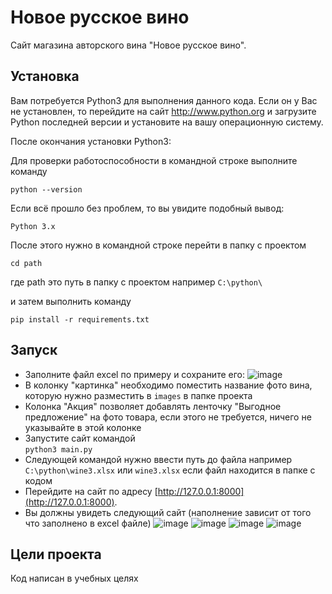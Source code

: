 # Новое русское вино

Сайт магазина авторского вина "Новое русское вино".

## Установка

Вам потребуется Python3 для выполнения данного кода. Если он у Вас не установлен, то перейдите на сайт http://www.python.org и загрузите Python последней версии и установите на вашу операционную систему.

После окончания установки Python3:

Для проверки работоспособности в командной строке выполните команду

```python --version```<br>

Если всё прошло без проблем, то вы увидите подобный вывод:

```Python 3.x```

После этого нужно в командной строкe перейти в папку с проектом 

```cd path```

где path это путь в папку с проектом например `C:\python\`

и затем выполнить команду <br>

```pip install -r requirements.txt```

## Запуск

- Заполните файл excel по примеру и сохраните его:
![image](https://user-images.githubusercontent.com/88648536/234756319-74f0603e-2f0b-4fb3-9db5-16ab62aac804.png)
- В колонку "картинка" необходимо поместить название фото вина, которую нужно разместить в `images` в папке проекта
- Колонка "Акция" позволяет добавлять ленточку "Выгодное предложение" на фото товара, если этого не требуется, ничего не указывайте в этой колонке
- Запустите сайт командой <br>
```python3 main.py```
- Следующей командой нужно ввести путь до файла например `C:\python\wine3.xlsx` или `wine3.xlsx` если файл находится в папке с кодом
- Перейдите на сайт по адресу [http://127.0.0.1:8000](http://127.0.0.1:8000).
- Вы должны увидеть следующий сайт (наполнение зависит от того что заполнено в excel файле)
![image](https://user-images.githubusercontent.com/88648536/234756527-7c4f66b7-22e3-45ba-b0c3-34542db23f0d.png)
![image](https://user-images.githubusercontent.com/88648536/234756562-2f2b1bc0-0f29-4d4e-87d1-cb02582f3518.png)
![image](https://user-images.githubusercontent.com/88648536/234756621-74e90519-e34e-478b-8fc2-bd769bad7f2b.png)
![image](https://user-images.githubusercontent.com/88648536/234756757-073aa75b-c857-4041-9a70-9206297f5fe4.png)


## Цели проекта

Код написан в учебных целях
